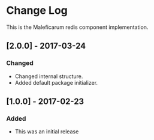 # Change Log
This is the Maleficarum redis component implementation. 

## [2.0.0] - 2017-03-24
### Changed
- Changed internal structure.
- Added default package initializer.

## [1.0.0] - 2017-02-23
### Added
- This was an initial release
